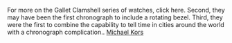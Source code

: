 For more on the Gallet Clamshell series of watches, click here. Second, they may have been the first chronograph to include a rotating bezel. Third, they were the first to combine the capability to tell time in cities around the world with a chronograph complication..
 <a href="http://www.carebeau-enjoy.com/shoponlinejp.asp?cheap=shop/a/b/products/01129.html" title="Michael Kors">Michael Kors</a>